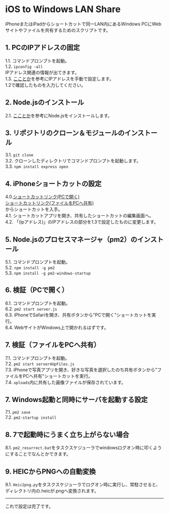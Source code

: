 # iOS to Windows LAN Share

iPhoneまたはiPadからショートカットで同一LAN内にあるWindows PCにWebサイトやファイルを共有するためのスクリプトです。

## 1. PCのIPアドレスの固定
1.1. コマンドプロンプトを起動。  
1.2. `ipconfig -all`  
      IPアドレス関連の情報が出てきます。  
1.3. [こことか](https://www.buffalo.jp/support/faq/detail/15257.html)を参考にIPアドレスを手動で設定します。  
      1.2で確認したものを入力してください。

## 2. Node.jsのインストール
2.1. [こことか](https://medium-company.com/node-js%E3%81%AE%E3%82%A4%E3%83%B3%E3%82%B9%E3%83%88%E3%83%BC%E3%83%AB%E6%89%8B%E9%A0%86/)を参考にNode.jsをインストールします。  
  
## 3. リポジトリのクローン＆モジュールのインストール
3.1. `git clone`  
3.2. クローンしたディレクトリでコマンドプロンプトを起動します。    
3.3. `npm install express open`
  
## 4. iPhoneショートカットの設定
4.0.[ショートカットリンク(PCで開く)](https://www.icloud.com/shortcuts/71b8ca2c4a31428cb14c0a40dd08ce51)   
    [ショートカットリンク(ファイルをPCへ共有)](https://www.icloud.com/shortcuts/b73b3bcd178a4710969978924372e05c)  
    からショートカットを入手。  
4.1. ショートカットアプリを開き、共有したショートカットの編集画面へ。    
4.2. 「(ipアドレス)」のIPアドレスの部分を1.3で設定したものに変更します。
  
## 5. Node.jsのプロセスマネージャ（pm2）のインストール
5.1. コマンドプロンプトを起動。    
5.2. `npm install -g pm2`  
5.3. `npm install -g pm2-windows-startup`  
  
## 6. 検証（PCで開く）
6.1. コマンドプロンプトを起動。  
6.2. `pm2 start server.js`  
6.3. iPhoneでSafariを開き、共有ボタンから"PCで開く"ショートカットを実行。    
6.4. WebサイトがWindows上で開かれるはずです。    
  
## 7. 検証（ファイルをPCへ共有）
7.1. コマンドプロンプトを起動。   
7.2. `pm2 start server4UpFiles.js`  
7.3. iPhoneで写真アプリを開き、好きな写真を選択したのち共有ボタンから"ファイルをPCへ共有"ショートカットを実行。   
7.4. `uploads`内に共有した画像ファイルが保存されています。  
  
## 7. Windows起動と同時にサーバを起動する設定
7.1. `pm2 save`  
7.2. `pm2-startup install`  
  
## 8. 7で起動時にうまく立ち上がらない場合
8.1. `pm2_resurrect.bat`をタスクスケジューラでwindowsログオン時に叩くようにすることでなんとかできます。  
  
## 9. HEICからPNGへの自動変換
9.1.  `Heic2png.py`をタスクスケジューラでログオン時に実行し、常駐させると、ディレクトリ内の.heicが.pngへ変換されます。  
  
---


これで設定は完了です。
